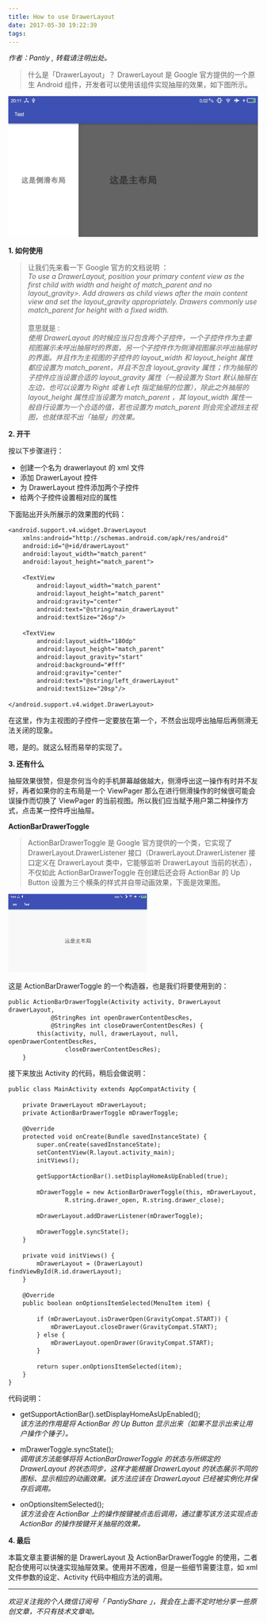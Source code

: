 ```yaml
---
title: How to use DrawerLayout
date: 2017-05-30 19:22:39
tags:
---
```

*作者：Pantiy , 转载请注明出处。*

>什么是「DrawerLayout」？ DrawerLayout 是 Google 官方提供的一个原生 Android 组件，开发者可以使用该组件实现抽屉的效果，如下图所示。

![drawerlayout_test](How-to-use-DrawerLayout/drawerlayout_test.jpg)

**1. 如何使用**

>让我们先来看一下 Google 官方的文档说明 ：  
*To use a DrawerLayout, position your primary content view as the first child with width and height of match_parent and no layout_gravity>. Add drawers as child views after the main content view and set the layout_gravity appropriately. Drawers commonly use match_parent for height with a fixed width.*   
<br>意思就是 :  
*使用 DrawerLayout 的时候应当只包含两个子控件，一个子控件作为主要视图展示未呼出抽屉时的界面，另一个子控件作为侧滑视图展示呼出抽屉时的界面。并且作为主视图的子控件的 layout_width 和 layout_height 属性都应设置为 match_parent，并且不包含 layout_gravity 属性；作为抽屉的子控件应当设置合适的 layout_gravity 属性（一般设置为 Start 默认抽屉在左边，也可以设置为 Right 或者 Left 指定抽屉的位置），除此之外抽屉的 layout_height 属性应当设置为 match_parent ，其 layout_width 属性一般自行设置为一个合适的值，若也设置为 match_parent 则会完全遮挡主视图，也就体现不出「抽屉」的效果。*

**2. 开干**

按以下步骤进行：

 - 创建一个名为 drawerlayout 的 xml 文件
 - 添加 DrawerLayout 控件
 - 为 DrawerLayout 控件添加两个子控件
 - 给两个子控件设置相对应的属性

下面贴出开头所展示的效果图的代码：

```
<android.support.v4.widget.DrawerLayout
    xmlns:android="http://schemas.android.com/apk/res/android"
    android:id="@+id/drawerLayout"
    android:layout_width="match_parent"
    android:layout_height="match_parent">

    <TextView
        android:layout_width="match_parent"
        android:layout_height="match_parent"
        android:gravity="center"
        android:text="@string/main_drawerLayout"
        android:textSize="26sp"/>

    <TextView
        android:layout_width="180dp"
        android:layout_height="match_parent"
        android:layout_gravity="start"
        android:background="#fff"
        android:gravity="center"
        android:text="@string/left_drawerLayout"
        android:textSize="20sp"/>

</android.support.v4.widget.DrawerLayout>

```

在这里，作为主视图的子控件一定要放在第一个，不然会出现呼出抽屉后再侧滑无法关闭的现象。

嗯，是的。就这么轻而易举的实现了。

**3. 还有什么**

抽屉效果很赞，但是奈何当今的手机屏幕越做越大，侧滑呼出这一操作有时并不友好，再者如果你的主布局是一个 ViewPager 那么在进行侧滑操作的时候很可能会误操作而切换了 ViewPager 的当前视图。所以我们应当赋予用户第二种操作方式，点击某一控件呼出抽屉。<br>

**ActionBarDrawerToggle**
> ActionBarDrawerToggle 是 Google 官方提供的一个类，它实现了 DrawerLayout.DrawerListener 接口（DrawerLayout.DrawerListener 接口定义在 DrawerLayout 类中，它能够监听 DrawerLayout 当前的状态），不仅如此 ActionBarDrawerToggle 在创建后还会将 ActionBar 的 Up Button 设置为三个横条的样式并自带动画效果，下面是效果图。

![drawertoggle](How-to-use-DrawerLayout/drawertoggle.gif)

这是 ActionBarDrawerToggle 的一个构造器，也是我们将要使用到的：

```
public ActionBarDrawerToggle(Activity activity, DrawerLayout drawerLayout,
            @StringRes int openDrawerContentDescRes,
            @StringRes int closeDrawerContentDescRes) {
        this(activity, null, drawerLayout, null, openDrawerContentDescRes,
                closeDrawerContentDescRes);
    }

```

接下来放出 Activity 的代码，稍后会做说明：

```
public class MainActivity extends AppCompatActivity {

    private DrawerLayout mDrawerLayout;
    private ActionBarDrawerToggle mDrawerToggle;

    @Override
    protected void onCreate(Bundle savedInstanceState) {
        super.onCreate(savedInstanceState);
        setContentView(R.layout.activity_main);
        initViews();

        getSupportActionBar().setDisplayHomeAsUpEnabled(true);

        mDrawerToggle = new ActionBarDrawerToggle(this, mDrawerLayout,
                R.string.drawer_open, R.string.drawer_close);

        mDrawerLayout.addDrawerListener(mDrawerToggle);

        mDrawerToggle.syncState();
    }

    private void initViews() {
        mDrawerLayout = (DrawerLayout) findViewById(R.id.drawerLayout);
    }

    @Override
    public boolean onOptionsItemSelected(MenuItem item) {

        if (mDrawerLayout.isDrawerOpen(GravityCompat.START)) {
            mDrawerLayout.closeDrawer(GravityCompat.START);
        } else {
            mDrawerLayout.openDrawer(GravityCompat.START);
        }

        return super.onOptionsItemSelected(item);
    }
}

```
代码说明：

* getSupportActionBar().setDisplayHomeAsUpEnabled(); <br>
*该方法的作用是将 ActionBar 的 Up Button 显示出来（如果不显示出来让用户操作个锤子）。*

* mDrawerToggle.syncState(); <br>
*调用该方法能够将将 ActionBarDrawerToggle 的状态与所绑定的 DrawerLayout 的状态同步，这样才能根据 DrawerLayout 的状态展示不同的图标、显示相应的动画效果。该方法应该在 DrawerLayout 已经被实例化并保存后调用。*

* onOptionsItemSelected(); <br>
*该方法会在 ActionBar 上的操作按键被点击后调用，通过重写该方法实现点击 ActionBar 的操作按键开关抽屉的效果。*

**4. 最后**

本篇文章主要讲解的是 DrawerLayout 及 ActionBarDrawerToggle 的使用，二者配合使用可以快速实现抽屉效果。使用并不困难，但是一些细节需要注意，如 xml 文件参数的设定、Activity 代码中相应方法的调用。

--------------------------

*欢迎关注我的个人微信订阅号「 PantiyShare 」，我会在上面不定时地分享一些原创文章，不只有技术文章呦。*
